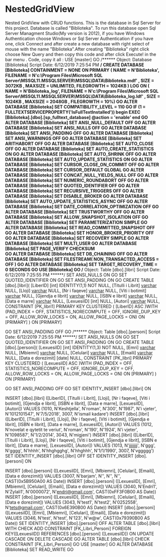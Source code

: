 # NestedGridView
Nested GridView with CRUD functions.
This is the database in Sql Server for this project. Database is called "Biblioteka". To run this database open Sql Server Managment Studio(My version is 2012), if you have Windows Authentication choose Windows or Sql Server Authentication if you have one, click Connect and after create a new database with right select of mouse with the name "Biblioteka".After creating "Biblioteka" right click choose New Query and then copy this code and after click Execute! in the bar menu . Code, copy it all :
USE [master]
GO
/****** Object:  Database [Biblioteka]    Script Date: 6/12/2019 7:25:54 PM ******/
CREATE DATABASE [Biblioteka]
 CONTAINMENT = NONE
 ON  PRIMARY 
( NAME = N'Biblioteka', FILENAME = N'c:\Program Files\Microsoft SQL Server\MSSQL11.MSSQLSERVER\MSSQL\DATA\Biblioteka.mdf' , SIZE = 3072KB , MAXSIZE = UNLIMITED, FILEGROWTH = 1024KB )
 LOG ON 
( NAME = N'Biblioteka_log', FILENAME = N'c:\Program Files\Microsoft SQL Server\MSSQL11.MSSQLSERVER\MSSQL\DATA\Biblioteka_log.ldf' , SIZE = 1024KB , MAXSIZE = 2048GB , FILEGROWTH = 10%)
GO
ALTER DATABASE [Biblioteka] SET COMPATIBILITY_LEVEL = 110
GO
IF (1 = FULLTEXTSERVICEPROPERTY('IsFullTextInstalled'))
begin
EXEC [Biblioteka].[dbo].[sp_fulltext_database] @action = 'enable'
end
GO
ALTER DATABASE [Biblioteka] SET ANSI_NULL_DEFAULT OFF 
GO
ALTER DATABASE [Biblioteka] SET ANSI_NULLS OFF 
GO
ALTER DATABASE [Biblioteka] SET ANSI_PADDING OFF 
GO
ALTER DATABASE [Biblioteka] SET ANSI_WARNINGS OFF 
GO
ALTER DATABASE [Biblioteka] SET ARITHABORT OFF 
GO
ALTER DATABASE [Biblioteka] SET AUTO_CLOSE OFF 
GO
ALTER DATABASE [Biblioteka] SET AUTO_CREATE_STATISTICS ON 
GO
ALTER DATABASE [Biblioteka] SET AUTO_SHRINK OFF 
GO
ALTER DATABASE [Biblioteka] SET AUTO_UPDATE_STATISTICS ON 
GO
ALTER DATABASE [Biblioteka] SET CURSOR_CLOSE_ON_COMMIT OFF 
GO
ALTER DATABASE [Biblioteka] SET CURSOR_DEFAULT  GLOBAL 
GO
ALTER DATABASE [Biblioteka] SET CONCAT_NULL_YIELDS_NULL OFF 
GO
ALTER DATABASE [Biblioteka] SET NUMERIC_ROUNDABORT OFF 
GO
ALTER DATABASE [Biblioteka] SET QUOTED_IDENTIFIER OFF 
GO
ALTER DATABASE [Biblioteka] SET RECURSIVE_TRIGGERS OFF 
GO
ALTER DATABASE [Biblioteka] SET  DISABLE_BROKER 
GO
ALTER DATABASE [Biblioteka] SET AUTO_UPDATE_STATISTICS_ASYNC OFF 
GO
ALTER DATABASE [Biblioteka] SET DATE_CORRELATION_OPTIMIZATION OFF 
GO
ALTER DATABASE [Biblioteka] SET TRUSTWORTHY OFF 
GO
ALTER DATABASE [Biblioteka] SET ALLOW_SNAPSHOT_ISOLATION OFF 
GO
ALTER DATABASE [Biblioteka] SET PARAMETERIZATION SIMPLE 
GO
ALTER DATABASE [Biblioteka] SET READ_COMMITTED_SNAPSHOT OFF 
GO
ALTER DATABASE [Biblioteka] SET HONOR_BROKER_PRIORITY OFF 
GO
ALTER DATABASE [Biblioteka] SET RECOVERY SIMPLE 
GO
ALTER DATABASE [Biblioteka] SET  MULTI_USER 
GO
ALTER DATABASE [Biblioteka] SET PAGE_VERIFY CHECKSUM  
GO
ALTER DATABASE [Biblioteka] SET DB_CHAINING OFF 
GO
ALTER DATABASE [Biblioteka] SET FILESTREAM( NON_TRANSACTED_ACCESS = OFF ) 
GO
ALTER DATABASE [Biblioteka] SET TARGET_RECOVERY_TIME = 0 SECONDS 
GO
USE [Biblioteka]
GO
/****** Object:  Table [dbo].[libri]    Script Date: 6/12/2019 7:25:55 PM ******/
SET ANSI_NULLS ON
GO
SET QUOTED_IDENTIFIER ON
GO
SET ANSI_PADDING ON
GO
CREATE TABLE [dbo].[libri](
	[LiberID] [int] IDENTITY(1,1) NOT NULL,
	[Titulli i Librit] [varchar](50) NULL,
	[Lloji] [varchar](50) NULL,
	[Nr i faqeve] [varchar](50) NULL,
	[Viti i botimit] [varchar](50) NULL,
	[Gjendja e librit] [varchar](50) NULL,
	[ISBN  e librit] [varchar](50) NULL,
	[Data e marre] [varchar](50) NULL,
	[LexuesiID] [int] NULL,
	[Autori] [varchar](50) NULL,
 CONSTRAINT [PK_libri1] PRIMARY KEY CLUSTERED 
(
	[LiberID] ASC
)WITH (PAD_INDEX = OFF, STATISTICS_NORECOMPUTE = OFF, IGNORE_DUP_KEY = OFF, ALLOW_ROW_LOCKS = ON, ALLOW_PAGE_LOCKS = ON) ON [PRIMARY]
) ON [PRIMARY]

GO
SET ANSI_PADDING OFF
GO
/****** Object:  Table [dbo].[personi]    Script Date: 6/12/2019 7:25:55 PM ******/
SET ANSI_NULLS ON
GO
SET QUOTED_IDENTIFIER ON
GO
SET ANSI_PADDING ON
GO
CREATE TABLE [dbo].[personi](
	[LexuesiID] [int] IDENTITY(1,3) NOT NULL,
	[Emri] [varchar](50) NULL,
	[Mbiemri] [varchar](50) NULL,
	[Celulari] [varchar](50) NULL,
	[Emaili] [varchar](50) NULL,
	[Data e dorezimit] [date] NULL,
 CONSTRAINT [PK_libri] PRIMARY KEY CLUSTERED 
(
	[LexuesiID] ASC
)WITH (PAD_INDEX = OFF, STATISTICS_NORECOMPUTE = OFF, IGNORE_DUP_KEY = OFF, ALLOW_ROW_LOCKS = ON, ALLOW_PAGE_LOCKS = ON) ON [PRIMARY]
) ON [PRIMARY]

GO
SET ANSI_PADDING OFF
GO
SET IDENTITY_INSERT [dbo].[libri] ON 

INSERT [dbo].[libri] ([LiberID], [Titulli i Librit], [Lloji], [Nr i faqeve], [Viti i botimit], [Gjendja e librit], [ISBN  e librit], [Data e marre], [LexuesiID], [Autori]) VALUES (1010, N'Keshtjella', N'roman', N'300', N'1987', N'i vjeter', N'1012101547', N'7/5/2018', 3007, N'ismail kadare')
INSERT [dbo].[libri] ([LiberID], [Titulli i Librit], [Lloji], [Nr i faqeve], [Viti i botimit], [Gjendja e librit], [ISBN  e librit], [Data e marre], [LexuesiID], [Autori]) VALUES (1012, N'novelat e qytetit te veriut', N'roman', N'190', N'1924', N'i vjeter', N'1098587', N'1/2/2014', 3043, N'migjeni')
INSERT [dbo].[libri] ([LiberID], [Titulli i Librit], [Lloji], [Nr i faqeve], [Viti i botimit], [Gjendja e librit], [ISBN  e librit], [Data e marre], [LexuesiID], [Autori]) VALUES (1013, N'jjjjjjjj', N'ggg', N'gggg', N'hhhh', N'hhghgghg', N'hhghhh', N'1/1/1990', 3007, N'vggggg')
SET IDENTITY_INSERT [dbo].[libri] OFF
SET IDENTITY_INSERT [dbo].[personi] ON 

INSERT [dbo].[personi] ([LexuesiID], [Emri], [Mbiemri], [Celulari], [Emaili], [Data e dorezimit]) VALUES (3007, N'barjam', N'', N'', N'', CAST(0x5B950A00 AS Date))
INSERT [dbo].[personi] ([LexuesiID], [Emri], [Mbiemri], [Celulari], [Emaili], [Data e dorezimit]) VALUES (3040, N'Endri1', N'Zylali1', N'0000072', N'endri@gmail.com', CAST(0xFF3F0B00 AS Date))
INSERT [dbo].[personi] ([LexuesiID], [Emri], [Mbiemri], [Celulari], [Emaili], [Data e dorezimit]) VALUES (3043, N'test1', N'test2', N'0252558', N'tets@gmail.com', CAST(0x6E390B00 AS Date))
INSERT [dbo].[personi] ([LexuesiID], [Emri], [Mbiemri], [Celulari], [Emaili], [Data e dorezimit]) VALUES (3046, N'test', N'test', N'123', N'w@w', CAST(0x79390B00 AS Date))
SET IDENTITY_INSERT [dbo].[personi] OFF
ALTER TABLE [dbo].[libri]  WITH CHECK ADD  CONSTRAINT [FK_Libri_Personi] FOREIGN KEY([LexuesiID])
REFERENCES [dbo].[personi] ([LexuesiID])
ON UPDATE CASCADE
ON DELETE CASCADE
GO
ALTER TABLE [dbo].[libri] CHECK CONSTRAINT [FK_Libri_Personi]
GO
USE [master]
GO
ALTER DATABASE [Biblioteka] SET  READ_WRITE 
GO
